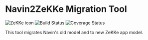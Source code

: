 Navin2ZeKKe Migration Tool
==========================

![ZeKKe icon](https://dl.dropboxusercontent.com/u/1995295/img/ZeKKe/small-icon.png)
![Build Status](https://travis-ci.org/dan-zx/navin2zekke.svg?branch=master)
![Coverage Status](https://coveralls.io/repos/github/dan-zx/navin2zekke/badge.svg?branch=master)

This tool migrates Navin's old model and to new ZeKKe app model.
